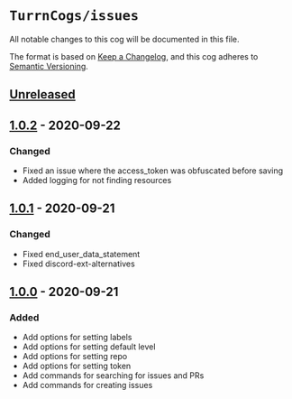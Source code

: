 # `TurrnCogs/issues`
All notable changes to this cog will be documented in this file.

The format is based on [Keep a Changelog](https://keepachangelog.com/en/1.0.0/),
and this cog adheres to [Semantic Versioning](https://semver.org/spec/v2.0.0.html).

## [Unreleased]

## [1.0.2] - 2020-09-22
### Changed
- Fixed an issue where the access_token was obfuscated before saving
- Added logging for not finding resources

## [1.0.1] - 2020-09-21
### Changed
- Fixed end_user_data_statement
- Fixed discord-ext-alternatives

## [1.0.0] - 2020-09-21
### Added
- Add options for setting labels
- Add options for setting default level
- Add options for setting repo
- Add options for setting token
- Add commands for searching for issues and PRs
- Add commands for creating issues

[Unreleased]: https://github.com/TurnrDev/TurnrCogs/compare/issues-v1.0.2...HEAD
[1.0.2]: https://github.com/TurnrDev/TurnrCogs/compare/issues-v1.0.1...issues-v1.0.2
[1.0.1]: https://github.com/TurnrDev/TurnrCogs/compare/issues-v1.0.0...issues-v1.0.1
[1.0.0]: https://github.com/TurnrDev/TurnrCogs/releases/tag/issues-v1.0.0
